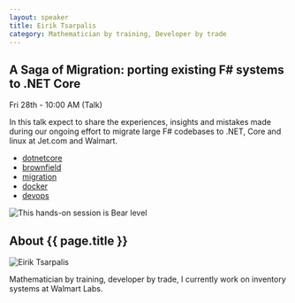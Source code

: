 ```yaml
---
layout: speaker
title: Eirik Tsarpalis
category: Mathematician by training, Developer by trade
---
```


<div class="row">
    <div class="col-md-6">
        <div class="speaker-talk">
            <div class="section-head">
                <h2 class="header-title">A Saga of Migration: porting existing F# systems to .NET Core</h2>
                    <p class="header-desc">Fri 28th - 10:00 AM (Talk)</p>
            </div>
            <div>
                <p>
                    In this talk expect to share the experiences, insights and mistakes made during our ongoing effort to migrate large F# codebases to .NET, Core and linux at Jet.com and Walmart.
                </p>
            </div>
            <div>
                <div class="speaker-tag">
                    <ul class="tag">
                        <li><a href="#">dotnetcore</a></li>
						<li><a href="#">brownfield</a></li>
						<li><a href="#">migration</a></li>
						<li><a href="#">docker</a></li>
						<li><a href="#">devops</a></li>
                    </ul>
                </div>
                <div class="talk-level">
                    <img src="{{ site.baseurl }}public/assets/animals/bear.png" alt="This hands-on session is Bear level" />
                </div>	
            </div>
        </div>
    </div>
</div><!-- /.row -->
<div class="row">
    <div class="col-md-12">
        <div class="speaker-about">
            <div class="section-head">
                <h2 class="header-title">About {{ page.title }}</h2>
                <p class="header-desc">
                    <a href=" https://twitter.com/eiriktsarpalis"><i class="fab fa-twitter"></i></a>
					<a href="https://github.com/eiriktsarpalis"><i class="fab fa-github-alt"></i></a>
                	<a href="https://eiriktsarpalis.wordpress.com/"><i class="fas fa-rss"></i></a>
                </p>					
            </div>
            <div class="row">
                <div class="col-md-2">
                    <img src="{{ site.baseurl }}public/assets/speakers/2018/eirik-tsarpalis.jpg" alt="Eirik Tsarpalis" />
                </div>
                <div class="col-md-10">
                    <p>
                        Mathematician by training, developer by trade, I currently work on inventory systems at Walmart Labs.
                    </p>
                </div>
            </div>       
        </div>
    </div>
</div>